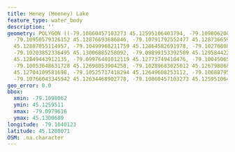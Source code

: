 ```yaml
---
title: Heney (Heeney) Lake
feature_type: water_body
description: ''
geometry: POLYGON ((-79.10860457103273 45.12595106403794, -79.1098062006714 45.12655663981982,
  -79.10950579326152 45.12876693686846, -79.10791792552477 45.12873665940572, -79.10727419536136
  45.12807055114957, -79.10499968211759 45.12864582691978, -79.10276808421743 45.12919081966571,
  -79.10203852336495 45.13006885258092, -79.09899153392509 45.12958442229949, -79.09796156566361
  45.12849443912135, -79.09976401012119 45.12773749410476, -79.10045065562915 45.12791916182495,
  -79.10053648631728 45.12698053904258, -79.10289683025012 45.12679886833302, -79.10444178264233
  45.12704109581698, -79.10525717418294 45.12649608253112, -79.10688795726331 45.12719248747268,
  -79.10766043345942 45.12634468902778, -79.10860457103273 45.12595106403794))
geo_error: 0.0
bbox:
  xmin: -79.1098062
  ymin: 45.1259511
  xmax: -79.0979616
  ymax: 45.1300689
longitude: -79.1040123
latitude: 45.1280071
OSM: .na.character
---
```

